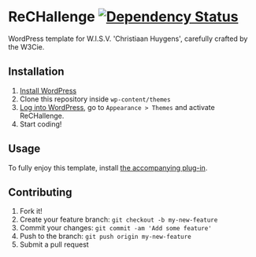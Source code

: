 # ReCHallenge [![Dependency Status](https://www.versioneye.com/user/projects/5936ad08b6ed0f004220bce6/badge.svg?style=flat-square)](https://www.versioneye.com/user/projects/5936ad08b6ed0f004220bce6)

WordPress template for W.I.S.V. 'Christiaan Huygens', carefully crafted by the W3Cie.

## Installation

1. [Install WordPress](https://codex.wordpress.org/Installing_WordPress)
2. Clone this repository inside `wp-content/themes`
3. [Log into WordPress](https://codex.wordpress.org/First_Steps_With_WordPress), go to `Appearance > Themes` and activate ReCHallenge.
4. Start coding!

## Usage

To fully enjoy this template, install [the accompanying plug-in](https://github.com/WISVCH/wisvch-wordpress-plugin).

## Contributing

1. Fork it!
2. Create your feature branch: `git checkout -b my-new-feature`
3. Commit your changes: `git commit -am 'Add some feature'`
4. Push to the branch: `git push origin my-new-feature`
5. Submit a pull request
